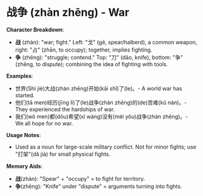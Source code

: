 # **战争 (zhàn zhēng) - War**

**Character Breakdown**:  
- **战** (zhàn): "war; fight." Left: "戈" (gē, spear/halberd), a common weapon, right: "占" (zhān, to occupy); together, implies fighting.  
- **争** (zhēng): "struggle; contend." Top: "刀" (dāo, knife), bottom: "争" (zhēng, to dispute); combining the idea of fighting with tools.

**Examples**:  
- 世界(Shì jiè)大战(zhàn zhēng)开始(kāi shǐ)了(le)。- A world war has started.  
- 他们(tā men)经历(jīng lì)了(le)战争(zhàn zhēng)的(de)苦难(kǔ nàn)。- They experienced the hardships of war.  
- 我们(wǒ men)都(dōu)希望(xī wàng)没有(méi yǒu)战争(zhàn zhēng)。- We all hope for no war.

**Usage Notes**:  
- Used as a noun for large-scale military conflict. Not for minor fights; use "打架"(dǎ jià) for small physical fights.

**Memory Aids**:  
- **战**(zhàn): "Spear" + "occupy" = to fight for territory.  
- **争**(zhēng): "Knife" under "dispute" = arguments turning into fights.